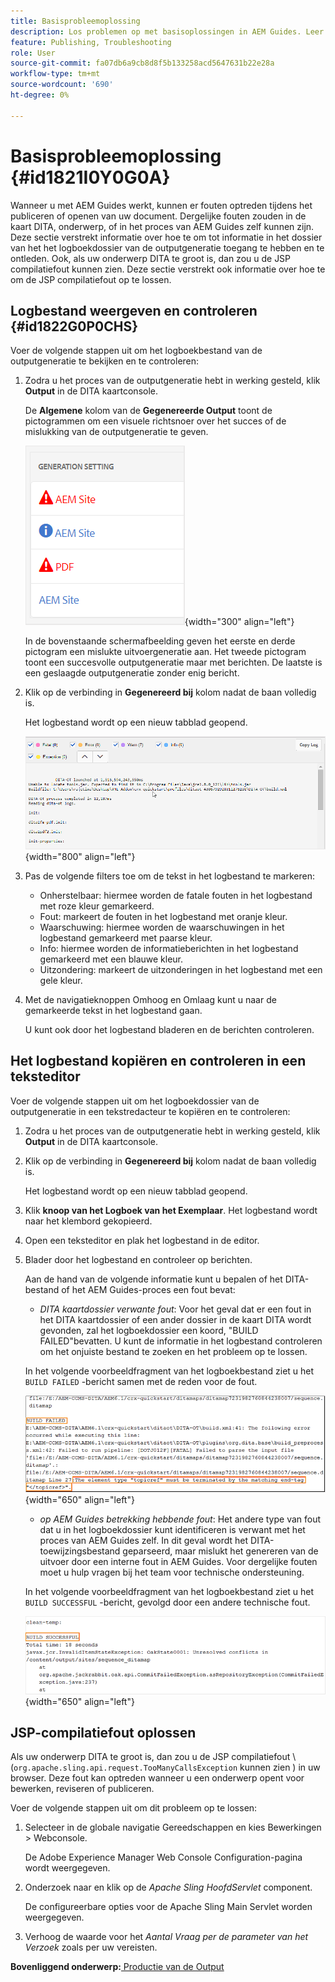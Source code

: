 ```yaml
---
title: Basisprobleemoplossing
description: Los problemen op met basisoplossingen in AEM Guides. Leer om, het logboekdossier in een tekstredacteur te bekijken te kopiëren en te controleren en JSP compilatiefouten op te lossen.
feature: Publishing, Troubleshooting
role: User
source-git-commit: fa07db6a9cb8d8f5b133258acd5647631b22e28a
workflow-type: tm+mt
source-wordcount: '690'
ht-degree: 0%

---
```


# Basisprobleemoplossing {#id1821I0Y0G0A}

Wanneer u met AEM Guides werkt, kunnen er fouten optreden tijdens het publiceren of openen van uw document. Dergelijke fouten zouden in de kaart DITA, onderwerp, of in het proces van AEM Guides zelf kunnen zijn. Deze sectie verstrekt informatie over hoe te om tot informatie in het dossier van het het logboekdossier van de outputgeneratie toegang te hebben en te ontleden. Ook, als uw onderwerp DITA te groot is, dan zou u de JSP compilatiefout kunnen zien. Deze sectie verstrekt ook informatie over hoe te om de JSP compilatiefout op te lossen.

## Logbestand weergeven en controleren {#id1822G0P0CHS}

Voer de volgende stappen uit om het logboekbestand van de outputgeneratie te bekijken en te controleren:

1. Zodra u het proces van de outputgeneratie hebt in werking gesteld, klik **Output** in de DITA kaartconsole.

   De **Algemene** kolom van de **Gegenereerde Output** toont de pictogrammen om een visuele richtsnoer over het succes of de mislukking van de outputgeneratie te geven.

   ![](images/output-general-settings.png){width="300" align="left"}

   In de bovenstaande schermafbeelding geven het eerste en derde pictogram een mislukte uitvoergeneratie aan. Het tweede pictogram toont een succesvolle outputgeneratie maar met berichten. De laatste is een geslaagde outputgeneratie zonder enig bericht.

1. Klik op de verbinding in **Gegenereerd bij** kolom nadat de baan volledig is.

   Het logbestand wordt op een nieuw tabblad geopend.

   ![](images/log-file.png){width="800" align="left"}

1. Pas de volgende filters toe om de tekst in het logbestand te markeren:
   - Onherstelbaar: hiermee worden de fatale fouten in het logbestand met roze kleur gemarkeerd.
   - Fout: markeert de fouten in het logbestand met oranje kleur.
   - Waarschuwing: hiermee worden de waarschuwingen in het logbestand gemarkeerd met paarse kleur.
   - Info: hiermee worden de informatieberichten in het logbestand gemarkeerd met een blauwe kleur.
   - Uitzondering: markeert de uitzonderingen in het logbestand met een gele kleur.
1. Met de navigatieknoppen Omhoog en Omlaag kunt u naar de gemarkeerde tekst in het logbestand gaan.

   U kunt ook door het logbestand bladeren en de berichten controleren.


## Het logbestand kopiëren en controleren in een teksteditor

Voer de volgende stappen uit om het logboekdossier van de outputgeneratie in een tekstredacteur te kopiëren en te controleren:

1. Zodra u het proces van de outputgeneratie hebt in werking gesteld, klik **Output** in de DITA kaartconsole.

1. Klik op de verbinding in **Gegenereerd bij** kolom nadat de baan volledig is.

   Het logbestand wordt op een nieuw tabblad geopend.

1. Klik **knoop van het Logboek van het Exemplaar**. Het logbestand wordt naar het klembord gekopieerd.
1. Open een teksteditor en plak het logbestand in de editor.

1. Blader door het logbestand en controleer op berichten.

   Aan de hand van de volgende informatie kunt u bepalen of het DITA-bestand of het AEM Guides-proces een fout bevat:

   - *DITA kaartdossier verwante fout*: Voor het geval dat er een fout in het DITA kaartdossier of een ander dossier in de kaart DITA wordt gevonden, zal het logboekdossier een koord, &quot;BUILD FAILED&quot;bevatten. U kunt de informatie in het logbestand controleren om het onjuiste bestand te zoeken en het probleem op te lossen.

   In het volgende voorbeeldfragment van het logboekbestand ziet u het `BUILD FAILED` -bericht samen met de reden voor de fout.

   ![](images/dita-error-in-log-file.png){width="650" align="left"}

   - *op AEM Guides betrekking hebbende fout*: Het andere type van fout dat u in het logboekdossier kunt identificeren is verwant met het proces van AEM Guides zelf. In dit geval wordt het DITA-toewijzingsbestand geparseerd, maar mislukt het genereren van de uitvoer door een interne fout in AEM Guides. Voor dergelijke fouten moet u hulp vragen bij het team voor technische ondersteuning.

   In het volgende voorbeeldfragment van het logboekbestand ziet u het `BUILD SUCCESSFUL` -bericht, gevolgd door een andere technische fout.

   ![](images/process-error-in-log-file.png){width="650" align="left"}


## JSP-compilatiefout oplossen

Als uw onderwerp DITA te groot is, dan zou u de JSP compilatiefout \ (`org.apache.sling.api.request.TooManyCallsException` kunnen zien \) in uw browser. Deze fout kan optreden wanneer u een onderwerp opent voor bewerken, reviseren of publiceren.

Voer de volgende stappen uit om dit probleem op te lossen:

1. Selecteer in de globale navigatie Gereedschappen en kies Bewerkingen \> Webconsole.

   De Adobe Experience Manager Web Console Configuration-pagina wordt weergegeven.

1. Onderzoek naar en klik op de *Apache Sling HoofdServlet* component.

   De configureerbare opties voor de Apache Sling Main Servlet worden weergegeven.

1. Verhoog de waarde voor het *Aantal Vraag per de parameter van het Verzoek* zoals per uw vereisten.


**Bovenliggend onderwerp:**[ Productie van de Output ](generate-output.md)
